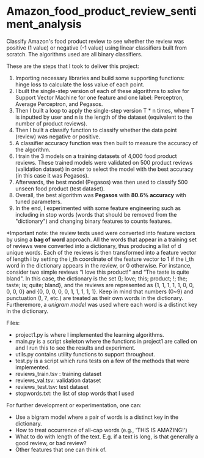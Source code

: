 # Amazon_food_product_review_sentiment_analysis
Classify Amazon's food product review to see whether the review was positive (1 value) or negative (-1 value) using linear classifiers built from scratch. The algorithms used are all binary classifiers.

These are the steps that I took to deliver this project: 
1. Importing necessary libraries and build some supporting functions: hinge loss to calculate the loss value of each point. 
2. I built the single-step version of each of these algorithms to solve for Support Vector Machine for one feature and one label: Perceptron, Average Perceptron, and Pegasos. 
3. Then I built a loop to apply the single-step version T * n times, where T is inputted by user and n is the length of the dataset (equivalent to the number of product reviews). 
4. Then I built a classify function to classify whether the data point (review) was negative or positive. 
5. A classifier accuracy function was then built to measure the accuracy of the algorithm. 
6. I train the 3 models on a training datasets of 4,000 food product reviews. These trained models were validated on 500 product reviews (validation dataset) in order to select the model with the best accuracy (in this case it was Pegasos). 
7. Afterwards, the best model (Pegasos) was then used to classify 500 unseen food product (test dataset). 
8. Overall, the best algorithm was **Pegasos** with **80.6% accuracy** with tuned parameters. 
9. In the end, I experimented with some feature engineering such as including in stop words (words that should be removed from the "dictionary") and changing binary features to counts features. 

*Important note: the review texts used were converted into feature vectors by using a **bag of word** approach. All the words that appear in a training set of reviews were converted into a dictionary, thus producing a list of d unique words. Each of the reviews is then transformed into a feature vector of length i by setting the i_th coordinate of the feature vector to 1 if the i_th word in the dictionary appears in the review, or 0 otherwise. For instance, consider two simple reviews “I love this product!" and “The taste is quite bland". In this case, the dictionary is the set {I; love; this; product; !; the; taste; is; quite; bland}, and the reviews are represented as {1, 1, 1, 1, 1, 0, 0, 0, 0, 0} and {0, 0, 0, 0, 0, 1, 1, 1, 1, 1}. Keep in mind that numbers (0~9) and punctuation (!, ?, etc.) are treated as their own words in the dictionary. Furtheremore, a _unigram model_ was used where each word is a distinct key in the dictionary. 

Files: 
- project1.py is where I implemented the learning algorithms.
- main.py is a script skeleton where the functions in project1 are called on and I run this to see the results and experiment. 
- utils.py contains utility functions to support throughout. 
- test.py is a script which runs tests on a few of the methods that were implemented. 
- reviews_train.tsv : training dataset
- reviews_val.tsv: validation dataset
- reviews_test.tsv: test dataset
- stopwords.txt: the list of stop words that I used

For further development or experimentation, one can: 
- Use a bigram model where a pair of words is a distinct key in the dictionary. 
- How to treat occurrence of all-cap words (e.g., 'THIS IS AMAZING!')
- What to do with length of the text. E.g. if a text is long, is that generally a good review, or bad review? 
- Other features that one can think of. 
